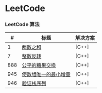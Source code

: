 LeetCode
========

### LeetCode 算法


| # | 标题 | 解决方案 |
|---| ----- | -------- |
|1|[两数之和](https://github.com/gengyu-mamba/leetcode/tree/master/%E7%AE%97%E6%B3%95/%E4%B8%A4%E6%95%B0%E4%B9%8B%E5%92%8C ) | [C++]
|7|[整数反转](https://github.com/gengyu-mamba/leetcode/tree/master/%E7%AE%97%E6%B3%95/%E6%95%B4%E6%95%B0%E5%8F%8D%E8%BD%AC ) | [C++]
|888|[公平的糖果交换](https://github.com/gengyu-mamba/leetcode/tree/master/%E7%AE%97%E6%B3%95/%E5%85%AC%E5%B9%B3%E7%9A%84%E7%B3%96%E6%9E%9C%E4%BA%A4%E6%8D%A2 ) | [C++]
|945|[使数组唯一的最小增量](https://github.com/gengyu-mamba/LeetCode/tree/master/%E7%AE%97%E6%B3%95/%E4%BD%BF%E6%95%B0%E7%BB%84%E5%94%AF%E4%B8%80%E7%9A%84%E6%9C%80%E5%B0%8F%E5%A2%9E%E9%87%8F ) | [C++]
|946|[验证栈序列](https://github.com/gengyu-mamba/LeetCode/tree/master/%E7%AE%97%E6%B3%95/%E9%AA%8C%E8%AF%81%E6%A0%88%E5%BA%8F%E5%88%97 ) | [C++]
